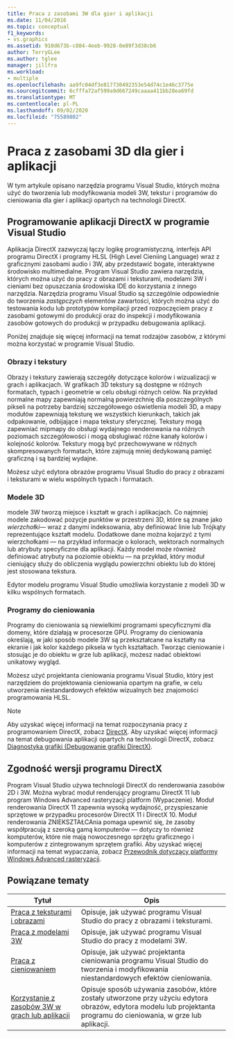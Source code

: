 ```yaml
---
title: Praca z zasobami 3W dla gier i aplikacji
ms.date: 11/04/2016
ms.topic: conceptual
f1_keywords:
- vs.graphics
ms.assetid: 910d673b-c884-4eeb-9928-0e89f3d38cb6
author: TerryGLee
ms.author: tglee
manager: jillfra
ms.workload:
- multiple
ms.openlocfilehash: aa9fc04df3e817730492353e54d74c1e46c3775e
ms.sourcegitcommit: 6cfffa72af599a9d667249caaaa411bb28ea69fd
ms.translationtype: MT
ms.contentlocale: pl-PL
ms.lasthandoff: 09/02/2020
ms.locfileid: "75589802"
---
```

# <a name="work-with-3d-assets-for-games-and-apps"></a>Praca z zasobami 3D dla gier i aplikacji

W tym artykule opisano narzędzia programu Visual Studio, których można użyć do tworzenia lub modyfikowania modeli 3W, tekstur i programów do cieniowania dla gier i aplikacji opartych na technologii DirectX.

## <a name="directx-app-development-in-visual-studio"></a>Programowanie aplikacji DirectX w programie Visual Studio

Aplikacja DirectX zazwyczaj łączy logikę programistyczną, interfejs API programu DirectX i programy HLSL (High Level Cieniing Language) wraz z graficznymi zasobami audio i 3W, aby przedstawić bogate, interaktywne środowisko multimedialne. Program Visual Studio zawiera narzędzia, których można użyć do pracy z obrazami i teksturami, modelami 3W i cieniami bez opuszczania środowiska IDE do korzystania z innego narzędzia. Narzędzia programu Visual Studio są szczególnie odpowiednie do tworzenia *zastępczych* elementów zawartości, których można użyć do testowania kodu lub prototypów kompilacji przed rozpoczęciem pracy z zasobami gotowymi do produkcji oraz do inspekcji i modyfikowania zasobów gotowych do produkcji w przypadku debugowania aplikacji.

Poniżej znajduje się więcej informacji na temat rodzajów zasobów, z którymi można korzystać w programie Visual Studio.

### <a name="images-and-textures"></a>Obrazy i tekstury

Obrazy i tekstury zawierają szczegóły dotyczące kolorów i wizualizacji w grach i aplikacjach. W grafikach 3D tekstury są dostępne w różnych formatach, typach i geometrie w celu obsługi różnych celów. Na przykład normalne mapy zapewniają normalną powierzchnię dla poszczególnych pikseli na potrzeby bardziej szczegółowego oświetlenia modeli 3D, a mapy modułów zapewniają teksturę we wszystkich kierunkach, takich jak odpakowanie, odbijające i mapa tekstury sferycznej. Tekstury mogą zapewniać mipmapy do obsługi wydajnego renderowania na różnych poziomach szczegółowości i mogą obsługiwać różne kanały kolorów i kolejność kolorów. Tekstury mogą być przechowywane w różnych skompresowanych formatach, które zajmują mniej dedykowaną pamięć graficzną i są bardziej wydajne.

Możesz użyć edytora obrazów programu Visual Studio do pracy z obrazami i teksturami w wielu wspólnych typach i formatach.

### <a name="3d-models"></a>Modele 3D

modele 3W tworzą miejsce i kształt w grach i aplikacjach. Co najmniej modele zakodować pozycje punktów w przestrzeni 3D, które są znane jako *wierzchołki*— wraz z danymi indeksowania, aby definiować linie lub Trójkąty reprezentujące kształt modelu. Dodatkowe dane można kojarzyć z tymi wierzchołkami — na przykład informacje o kolorach, wektorach normalnych lub atrybuty specyficzne dla aplikacji. Każdy model może również definiować atrybuty na poziomie obiektu — na przykład, który moduł cieniujący służy do obliczenia wyglądu powierzchni obiektu lub do której jest stosowana tekstura.

Edytor modelu programu Visual Studio umożliwia korzystanie z modeli 3D w kilku wspólnych formatach.

### <a name="shaders"></a>Programy do cieniowania

Programy do cieniowania są niewielkimi programami specyficznymi dla domeny, które działają w procesorze GPU. Programy do cieniowania określają, w jaki sposób modele 3W są przekształcane na kształty na ekranie i jak kolor każdego piksela w tych kształtach. Tworząc cieniowanie i stosując je do obiektu w grze lub aplikacji, możesz nadać obiektowi unikatowy wygląd.

Możesz użyć projektanta cieniowania programu Visual Studio, który jest narzędziem do projektowania cieniowania opartym na grafie, w celu utworzenia niestandardowych efektów wizualnych bez znajomości programowania HLSL.

> [!NOTE]
> Aby uzyskać więcej informacji na temat rozpoczynania pracy z programowaniem DirectX, zobacz [DirectX](/windows/win32/directx). Aby uzyskać więcej informacji na temat debugowania aplikacji opartych na technologii DirectX, zobacz [Diagnostyka grafiki (Debugowanie grafiki DirectX)](../debugger/graphics/visual-studio-graphics-diagnostics.md).

## <a name="directx-version-compatibility"></a>Zgodność wersji programu DirectX

Program Visual Studio używa technologii DirectX do renderowania zasobów 2D i 3W. Można wybrać moduł renderujący programu DirectX 11 lub program Windows Advanced rasteryzacji platform (Wypaczenie). Moduł renderowania DirectX 11 zapewnia wysoką wydajność, przyspieszanie sprzętowe w przypadku procesorów DirectX 11 i DirectX 10. Moduł renderowania ZNIEKSZTAŁCAnia pomaga upewnić się, że zasoby współpracują z szeroką gamą komputerów — dotyczy to również komputerów, które nie mają nowoczesnego sprzętu graficznego i komputerów z zintegrowanym sprzętem grafiki. Aby uzyskać więcej informacji na temat wypaczania, zobacz [Przewodnik dotyczący platformy Windows Advanced rasteryzacji](/windows/win32/direct3darticles/directx-warp).

## <a name="related-topics"></a>Powiązane tematy

|Tytuł|Opis|
|-----------|-----------------|
|[Praca z teksturami i obrazami](../designers/working-with-textures-and-images.md)|Opisuje, jak używać programu Visual Studio do pracy z obrazami i teksturami.|
|[Praca z modelami 3W](../designers/working-with-3-d-models.md)|Opisuje, jak używać programu Visual Studio do pracy z modelami 3W.|
|[Praca z cieniowaniem](../designers/working-with-shaders.md)|Opisuje, jak używać projektanta cieniowania programu Visual Studio do tworzenia i modyfikowania niestandardowych efektów cieniowania.|
|[Korzystanie z zasobów 3W w grach lub aplikacji](../designers/using-3-d-assets-in-your-game-or-app.md)|Opisuje sposób używania zasobów, które zostały utworzone przy użyciu edytora obrazów, edytora modelu lub projektanta programu do cieniowania, w grze lub aplikacji.|

